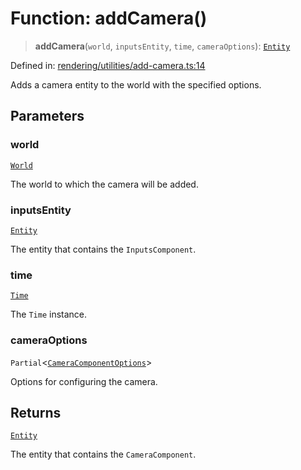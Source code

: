 # Function: addCamera()

> **addCamera**(`world`, `inputsEntity`, `time`, `cameraOptions`): [`Entity`](../classes/Entity.md)

Defined in: [rendering/utilities/add-camera.ts:14](https://github.com/Forge-Game-Engine/Forge/blob/5b90130e2e0c679482e3bd31c32cbea9b4cffce1/src/rendering/utilities/add-camera.ts#L14)

Adds a camera entity to the world with the specified options.

## Parameters

### world

[`World`](../classes/World.md)

The world to which the camera will be added.

### inputsEntity

[`Entity`](../classes/Entity.md)

The entity that contains the `InputsComponent`.

### time

[`Time`](../classes/Time.md)

The `Time` instance.

### cameraOptions

`Partial`\<[`CameraComponentOptions`](../type-aliases/CameraComponentOptions.md)\>

Options for configuring the camera.

## Returns

[`Entity`](../classes/Entity.md)

The entity that contains the `CameraComponent`.
